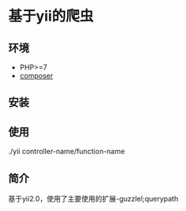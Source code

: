 # 基于yii的爬虫
 ## 环境
 - PHP>=7
 - [composer](https://getcomposer.org/)

## 安装



 ## 使用
 ./yii controller-name/function-name
 
 ## 简介
 
 基于yii2.0，使用了主要使用的扩展-guzzlel;querypath

